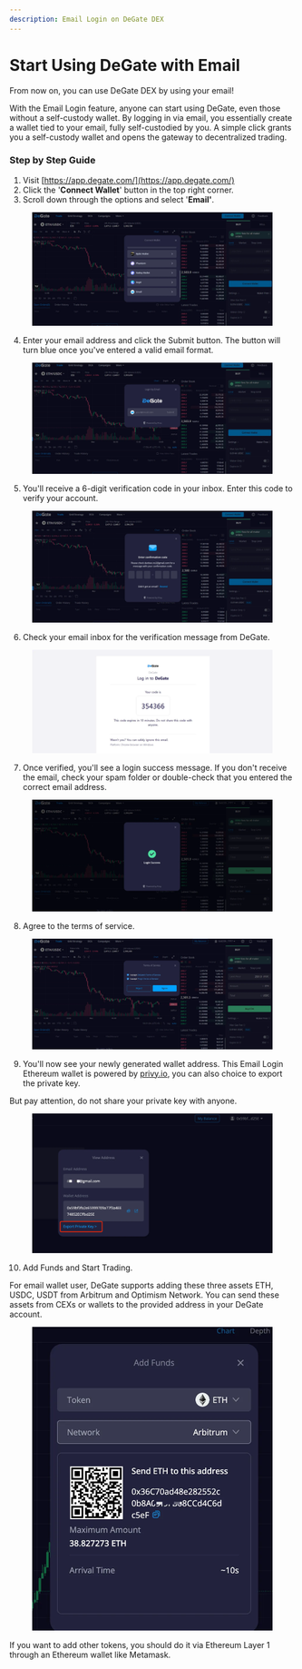 ```yaml
---
description: Email Login on DeGate DEX
---
```


# Start Using DeGate with Email

From now on, you can use DeGate DEX by using your email!

With the Email Login feature, anyone can start using DeGate, even those without a self-custody wallet. By logging in via email, you essentially create a wallet tied to your email, fully self-custodied by you. A simple click grants you a self-custody wallet and opens the gateway to decentralized trading.



### Step by Step Guide

1. Visit [https://app.degate.com/](https://app.degate.com/)
2. Click the '**Connect Wallet**' button in the top right corner.
3. Scroll down through the options and select '**Email'**.

<figure><img src="../.gitbook/assets/image.png" alt=""><figcaption></figcaption></figure>

4. Enter your email address and click the Submit button. The button will turn blue once you've entered a valid email format.

<figure><img src="../.gitbook/assets/image (1).png" alt=""><figcaption></figcaption></figure>

5. You'll receive a 6-digit verification code in your inbox. Enter this code to verify your account.

<figure><img src="../.gitbook/assets/image (2).png" alt=""><figcaption></figcaption></figure>

6. Check your email inbox for the verification message from DeGate.

<figure><img src="../.gitbook/assets/image (3).png" alt=""><figcaption></figcaption></figure>

7. Once verified, you'll see a login success message. If you don't receive the email, check your spam folder or double-check that you entered the correct email address.

<figure><img src="../.gitbook/assets/image (4).png" alt=""><figcaption></figcaption></figure>

8. Agree to the terms of service.

<figure><img src="../.gitbook/assets/image (5).png" alt=""><figcaption></figcaption></figure>

9. You'll now see your newly generated wallet address. This Email Login Ethereum wallet is powered by [privy.io](http://privy.io/), you can also choice to export the private key.&#x20;

But pay attention, do not share your private key with anyone.&#x20;

<figure><img src="../.gitbook/assets/image (6).png" alt=""><figcaption></figcaption></figure>

10. Add Funds and Start Trading.&#x20;

For email wallet user, DeGate supports adding these three assets ETH, USDC, USDT from Arbitrum and Optimism Network. You can send these assets from CEXs or wallets to the provided address in your DeGate account.

<figure><img src="../.gitbook/assets/image (7).png" alt=""><figcaption></figcaption></figure>

If you want to add other tokens, you should do it via Ethereum Layer 1 through an Ethereum wallet like Metamask.&#x20;
